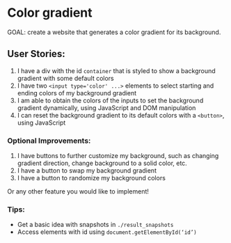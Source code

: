 # Color gradient

GOAL: create a website that generates a color gradient for its background.



## User Stories:

1. I have a div with the id ```container``` that is styled to show a background gradient with some default colors
2. I have two ```<input type='color' ...>``` elements to select starting and ending colors of my background gradient
3. I am able to obtain the colors of the inputs to set the background gradient dynamically, using JavaScript and DOM manipulation
4. I can reset the background gradient to its default colors with a ```<button>```, using JavaScript

### Optional Improvements:
1.  I have buttons to further customize my background, such as changing gradient direction, change background to a solid color, etc.
2.  I have a button to swap my background gradient
3.  I have a button to randomize my background colors

Or any other feature you would like to implement!

### Tips:
- Get a basic idea with snapshots in ```./result_snapshots```
- Access elements with id using ```document.getElementById(‘id’)```
